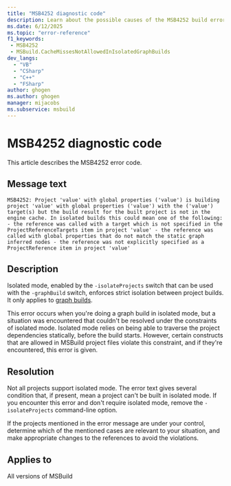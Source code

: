 ```yaml
---
title: "MSB4252 diagnostic code"
description: Learn about the possible causes of the MSB4252 build error, and get troubleshooting tips.
ms.date: 6/12/2025
ms.topic: "error-reference"
f1_keywords:
 - MSB4252
 - MSBuild.CacheMissesNotAllowedInIsolatedGraphBuilds
dev_langs:
  - "VB"
  - "CSharp"
  - "C++"
  - "FSharp"
author: ghogen
ms.author: ghogen
manager: mijacobs
ms.subservice: msbuild
---
```


# MSB4252 diagnostic code

<!-- :::ErrorDefinitionDescription::: -->
<!-- :::editable-content name="introDescription"::: -->
This article describes the MSB4252 error code.
<!-- :::editable-content-end::: -->

## Message text

<!-- :::editable-content name="messageText"::: -->
`MSB4252: Project 'value' with global properties
    ('value')
    is building project 'value' with global properties
    ('value')
    with the ('value') target(s) but the build result for the built project is not in the engine cache. In isolated builds this could mean one of the following:
    - the reference was called with a target which is not specified in the ProjectReferenceTargets item in project 'value'
    - the reference was called with global properties that do not match the static graph inferred nodes
    - the reference was not explicitly specified as a ProjectReference item in project 'value'`
<!-- :::editable-content-end::: -->
<!-- MSB4252: Project "{0}" with global properties
    ({1})
    is building project "{2}" with global properties
    ({3})
    with the ({4}) target(s) but the build result for the built project is not in the engine cache. In isolated builds this could mean one of the following:
    - the reference was called with a target which is not specified in the ProjectReferenceTargets item in project "{0}"
    - the reference was called with global properties that do not match the static graph inferred nodes
    - the reference was not explicitly specified as a ProjectReference item in project "{0}" -->

<!-- :::editable-content name="postOutputDescription"::: -->
<!--
{StrBegin="MSB4252:"}
      LOCALIZATION: Do not localize the following words: ProjectReference, ProjectReferenceTargets
-->
## Description

Isolated mode, enabled by the `-isolateProjects` switch that can be used with the `-graphBuild` switch, enforces strict isolation between project builds. It only applies to [graph builds](../build-process-overview.md#graph-option).

This error occurs when you're doing a graph build in isolated mode, but a situation was encountered that couldn't be resolved under the constraints of isolated mode. Isolated mode relies on being able to traverse the project dependencies statically, before the build starts. However, certain constructs that are allowed in MSBuild project files violate this constraint, and if they're encountered, this error is given.

## Resolution

Not all projects support isolated mode. The error text gives several condition that, if present, mean a project can't be built in isolated mode. If you encounter this error and don't require isolated mode, remove the `-isolateProjects` command-line option.

If the projects mentioned in the error message are under your control, determine which of the mentioned cases are relevant to your situation, and make appropriate changes to the references to avoid the violations.
<!-- :::editable-content-end::: -->
<!-- :::ErrorDefinitionDescription-end::: -->

## Applies to

All versions of MSBuild
